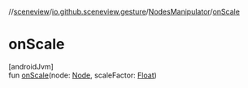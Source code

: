 //[sceneview](../../../index.md)/[io.github.sceneview.gesture](../index.md)/[NodesManipulator](index.md)/[onScale](on-scale.md)

# onScale

[androidJvm]\
fun [onScale](on-scale.md)(node: [Node](../../io.github.sceneview.nodes/-node/index.md), scaleFactor: [Float](https://kotlinlang.org/api/latest/jvm/stdlib/kotlin/-float/index.html))
